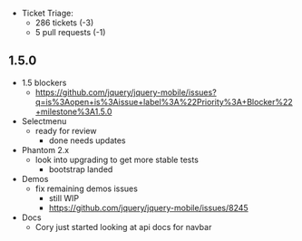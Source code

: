 * Ticket Triage:
  * 286 tickets (-3)
  * 5 pull requests (-1)

## 1.5.0
* 1.5 blockers
  * https://github.com/jquery/jquery-mobile/issues?q=is%3Aopen+is%3Aissue+label%3A%22Priority%3A+Blocker%22+milestone%3A1.5.0
* Selectmenu
  * ready for review
    * done needs updates
* Phantom 2.x
  * look into upgrading to get more stable tests
    * bootstrap landed
* Demos
  * fix remaining demos issues
    * still WIP
    * https://github.com/jquery/jquery-mobile/issues/8245
* Docs
  * Cory just started looking at api docs for navbar
